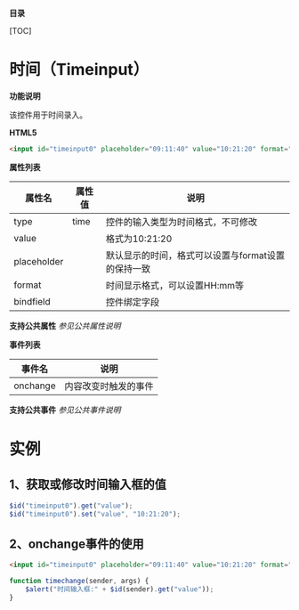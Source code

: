 **目录**

[TOC]

# 时间（Timeinput）

**功能说明**

该控件用于时间录入。

**HTML5**

```html
<input id="timeinput0" placeholder="09:11:40" value="10:21:20" format="HH:mm" type="time" onchange="timechange()"/>
```

**属性列表**

| 属性名 | 属性值 | 说明 |
| ------------ | ------------ | ------------ |
| type | time | 控件的输入类型为时间格式，不可修改 |
| value |   | 格式为10:21:20 |
| placeholder |   | 默认显示的时间，格式可以设置与format设置的保持一致 |
| format |   | 时间显示格式，可以设置HH:mm等 |
| bindfield |   | 控件绑定字段 |

**支持公共属性**
*参见公共属性说明*

**事件列表**

| 事件名 | 说明 |
| ------------ | ------------ |
| onchange | 内容改变时触发的事件 |

**支持公共事件**
*参见公共事件说明*

# 实例

## 1、获取或修改时间输入框的值
```javascript
$id("timeinput0").get("value");
$id("timeinput0").set("value", "10:21:20");
```

## 2、onchange事件的使用
```html
<input id="timeinput0" placeholder="09:11:40" value="10:21:20" format="HH:mm" type="time" onchange="timechange()"/>
```
```javascript
function timechange(sender, args) {
	$alert("时间输入框:" + $id(sender).get("value"));
}
```

